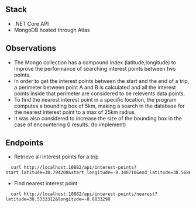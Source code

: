 ## Stack
* .NET Core API
* MongoDB hosted through Atlas

## Observations
* The Mongo collection has a compound index (latitude,longitude) to improve the performance of searching interest points between two points.
* In order to get the interest points between the start and the end of a trip, a perimeter between point A and B is calculated and all the interest points inside that perimeter are considered to be relevents data points.
* To find the nearest interest point in a specific location, the program computes a bounding box of 5km, making a search in the database for the nearest interest point to a max of 25km radius.
* It was also considered to increase the size of the bounding box in the case of encountering 0 results. (to implement)

## Endpoints
* Retrieve all interest points for a trip
```shell
  curl http://localhost:10882/api/interest-points?start_latitude=38.794208&start_longitude=-9.340710&end_latitude=38.568686&end_longitude=-8.840879
```

* Find nearest interest point
```shell
  curl http://localhost:10882/api/interest-points/nearest?latitude=38.5333312&longitude=-8.8833298
```